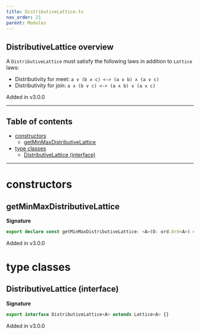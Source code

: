 ```yaml
---
title: DistributiveLattice.ts
nav_order: 21
parent: Modules
---
```


## DistributiveLattice overview

A `DistributiveLattice` must satisfy the following laws in addition to `Lattice` laws:

- Distributivity for meet: `a ∨ (b ∧ c) <-> (a ∨ b) ∧ (a ∨ c)`
- Distributivity for join: `a ∧ (b ∨ c) <-> (a ∧ b) ∨ (a ∧ c)`

Added in v3.0.0

---

<h2 class="text-delta">Table of contents</h2>

- [constructors](#constructors)
  - [getMinMaxDistributiveLattice](#getminmaxdistributivelattice)
- [type classes](#type-classes)
  - [DistributiveLattice (interface)](#distributivelattice-interface)

---

# constructors

## getMinMaxDistributiveLattice

**Signature**

```ts
export declare const getMinMaxDistributiveLattice: <A>(O: ord.Ord<A>) => DistributiveLattice<A>
```

Added in v3.0.0

# type classes

## DistributiveLattice (interface)

**Signature**

```ts
export interface DistributiveLattice<A> extends Lattice<A> {}
```

Added in v3.0.0
